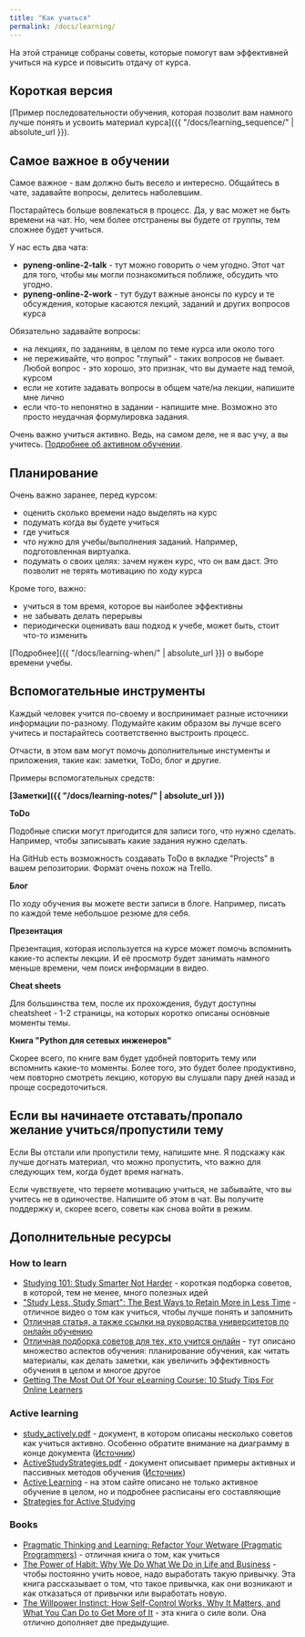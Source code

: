 ```yaml
---
title: "Как учиться"
permalink: /docs/learning/
---
```


На этой странице собраны советы, которые помогут вам эффективней учиться на курсе и повысить отдачу от курса.

## Короткая версия

[Пример последовательности обучения, которая позволит вам намного лучше понять и усвоить материал курса]({{ "/docs/learning_sequence/" | absolute_url }}).

## Самое важное в обучении

Самое важное - вам должно быть весело и интересно.
Общайтесь в чате, задавайте вопросы, делитесь наболевшим.

Постарайтесь больше вовлекаться в процесс.
Да, у вас может не быть времени на чат.
Но, чем более отстранены вы будете от группы, тем сложнее будет учиться.

У нас есть два чата:

* __pyneng-online-2-talk__ - тут можно говорить о чем угодно. Этот чат для того, чтобы мы могли познакомиться поближе, обсудить что угодно.
* __pyneng-online-2-work__ - тут будут важные анонсы по курсу и те обсуждения, которые касаются лекций, заданий и других вопросов курса

Обязательно задавайте вопросы:

* на лекциях, по заданиям, в целом по теме курса или около того
* не переживайте, что вопрос "глупый" - таких вопросов не бывает. Любой вопрос - это хорошо, это признак, что вы думаете над темой, курсом
* если не хотите задавать вопросы в общем чате/на лекции, напишите мне лично
* если что-то непонятно в задании - напишите мне. Возможно это просто неудачная формулировка задания.

Очень важно учиться активно.
Ведь, на самом деле, не я вас учу, а вы учитесь.
[Подробнее об активном обучении](https://github.com/pyneng/pyneng-online-jun-jul-2017/tree/master/study#active-learning).

## Планирование

Очень важно заранее, перед курсом:

* оценить сколько времени надо выделять на курс
* подумать когда вы будете учиться
* где учиться
* что нужно для учебы/выполнения заданий. Например, подготовленная виртуалка.
* подумать о своих целях: зачем нужен курс, что он вам даст. Это позволит не терять мотивацию по ходу курса


Кроме того, важно:

* учиться в том время, которое вы наиболее эффективны
* не забывать делать перерывы
* периодически оценивать ваш подход к учебе, может быть, стоит что-то изменить

[Подробнее]({{ "/docs/learning-when/" | absolute_url }}) о выборе времени учебы.

## Вспомогательные инструменты

Каждый человек учится по-своему и воспринимает разные источники информации по-разному.
Подумайте каким образом вы лучше всего учитесь и постарайтесь соответственно выстроить процесс.

Отчасти, в этом вам могут помочь дополнительные инстументы и приложения, такие как: заметки, ToDo, блог и другие.

Примеры вспомогательных средств:

__[Заметки]({{ "/docs/learning-notes/" | absolute_url }})__

__ToDo__

Подобные списки могут пригодится для записи того, что нужно сделать.
Например, чтобы записывать какие задания нужно сделать.

На GitHub есть возможность создавать ToDo в вкладке "Projects" в вашем репозитории.
Формат очень похож на Trello.

__Блог__

По ходу обучения вы можете вести записи в блоге.
Например, писать по каждой теме небольшое резюме для себя.

__Презентация__

Презентация, которая используется на курсе может помочь вспомнить какие-то аспекты лекции.
И её просмотр будет занимать намного меньше времени, чем поиск информации в видео.


__Cheat sheets__

Для большинства тем, после их прохождения, будут доступны cheatsheet - 1-2 страницы, на которых коротко описаны основные моменты темы.

__Книга "Python для сетевых инженеров"__

Скорее всего, по книге вам будет удобней повторить тему или вспомнить какие-то моменты.
Более того, это будет более продуктивно, чем повторно смотреть лекцию, которую вы слушали пару дней назад и проще сосредоточиться.


## Если вы начинаете отставать/пропало желание учиться/пропустили тему

Если Вы отстали или пропустили тему, напишите мне.
Я подскажу как лучше догнать материал, что можно пропустить, что важно для следующих тем, когда будет время нагнать.

Если чувствуете, что теряете мотивацию учиться, не забывайте, что вы учитесь не в одиночестве.
Напишите об этом в чат.
Вы получите поддержку и, скорее всего, советы как снова войти в режим.


## Дополнительные ресурсы

### How to learn

* [Studying 101: Study Smarter Not Harder](http://learningcenter.unc.edu/handouts/studying-101-study-smarter-not-harder/) - короткая подборка советов, в которой, тем не менее, много полезных идей
* ["Study Less, Study Smart": The Best Ways to Retain More in Less Time](http://lifehacker.com/study-less-study-smart-the-best-ways-to-retain-more-1683362205) - отличное видео о том как учиться, чтобы лучше понять и запомнить
* [Отличная статья, а также ссылки на руководства университетов по онлайн обучению](https://www.tonybates.ca/2012/02/29/a-student-guide-to-studying-online/)
* [Отличная подборка советов для тех, кто учится онлайн](http://www2.open.ac.uk/students/skillsforstudy/) - тут описано множество аспектов обучения: планирование обучения, как читать материалы, как делать заметки, как увеличить эффективность обучения в целом и многое другое
* [Getting The Most Out Of Your eLearning Course: 10 Study Tips For Online Learners](https://elearningindustry.com/10-study-tips-for-online-learners-getting-the-most-out-of-your-elearning-course)


### Active learning

* [study_actively.pdf](https://github.com/pyneng/pyneng-online-jun-jul-2017/blob/master/study/study_actively.pdf) - документ, в котором описаны несколько советов как учиться активно. Особенно обратите внимание на диаграмму в конце документа ([Источник](www.dartmouth.edu/~acskills/docs/study_actively.doc))
* [ActiveStudyStrategies.pdf](https://github.com/pyneng/pyneng-online-jun-jul-2017/blob/master/study/ActiveStudyStrategies.pdf) - документ описывает примеры активных и пассивных методов обучения ([Источник](https://spu.edu/depts/cfl/documents/ActiveStudyStrategies.pdf))
* [Active Learning](http://www.studygs.net/activelearn.htm) - на этом сайте описано не только активное обучение в целом, но и подробнее расписаны его составляющие
* [Strategies for Active Studying](http://www.uwec.edu/ASC/resources/ActiveStudy.htm)


### Books

* [Pragmatic Thinking and Learning: Refactor Your Wetware (Pragmatic Programmers)](https://www.amazon.com/Pragmatic-Thinking-Learning-Refactor-Programmers/dp/1934356050) - отличная книга о том, как учиться
* [The Power of Habit: Why We Do What We Do in Life and Business](https://www.amazon.com/Power-Habit-What-Life-Business/dp/081298160X) - чтобы постоянно учить новое, надо выработать такую привычку. Эта книга рассказывает о том, что такое привычка, как они возникают и как отказаться от привычки или выработать новую.
* [The Willpower Instinct: How Self-Control Works, Why It Matters, and What You Can Do to Get More of It](https://www.amazon.com/Willpower-Instinct-Self-Control-Works-Matters/dp/1583335080) - эта книга о силе воли. Она отлично дополняет две предыдущие.
